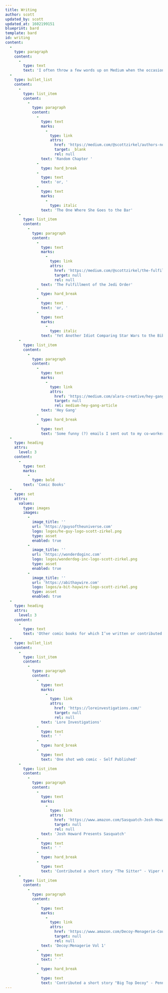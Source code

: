 ```yaml
---
title: Writing
author: scott
updated_by: scott
updated_at: 1602199151
blueprint: bard
template: bard
id: writing
content:
  -
    type: paragraph
    content:
      -
        type: text
        text: 'I often throw a few words up on Medium when the occasion presents itself. Here''s a few I like.'
  -
    type: bullet_list
    content:
      -
        type: list_item
        content:
          -
            type: paragraph
            content:
              -
                type: text
                marks:
                  -
                    type: link
                    attrs:
                      href: 'https://medium.com/@scottzirkel/authors-note-the-following-is-a-sample-chapter-from-the-book-i-am-currently-working-on-88e7ababb55c'
                      target: _blank
                      rel: null
                text: 'Random Chapter '
              -
                type: hard_break
              -
                type: text
                text: 'or, '
              -
                type: text
                marks:
                  -
                    type: italic
                text: 'The One Where She Goes to the Bar'
      -
        type: list_item
        content:
          -
            type: paragraph
            content:
              -
                type: text
                marks:
                  -
                    type: link
                    attrs:
                      href: 'https://medium.com/@scottzirkel/the-fulfilment-of-the-jedi-order-d89a6a8fdbf1'
                      target: null
                      rel: null
                text: 'The Fulfillment of the Jedi Order'
              -
                type: hard_break
              -
                type: text
                text: 'or, '
              -
                type: text
                marks:
                  -
                    type: italic
                text: 'Yet Another Idiot Comparing Star Wars to the Bible'
      -
        type: list_item
        content:
          -
            type: paragraph
            content:
              -
                type: text
                marks:
                  -
                    type: link
                    attrs:
                      href: 'https://medium.com/alara-creative/hey-gang-fd532824472a'
                      target: null
                      rel: medium-hey-gang-article
                text: 'Hey Gang'
              -
                type: hard_break
              -
                type: text
                text: 'Some funny (?) emails I sent out to my co-workers'
  -
    type: heading
    attrs:
      level: 3
    content:
      -
        type: text
        marks:
          -
            type: bold
        text: 'Comic Books'
  -
    type: set
    attrs:
      values:
        type: images
        images:
          -
            image_title: ''
            url: 'https://guysoftheuniverse.com'
            logo: logos/he-guy-logo-scott-zirkel.png
            type: asset
            enabled: true
          -
            image_title: ''
            url: 'https://wonderdoginc.com'
            logo: logos/wonderdog-inc-logo-scott-zirkel.png
            type: asset
            enabled: true
          -
            image_title: ''
            url: 'https://abithaywire.com'
            logo: logos/a-bit-haywire-logo-scott-zirkel.png
            type: asset
            enabled: true
  -
    type: heading
    attrs:
      level: 3
    content:
      -
        type: text
        text: 'Other comic books for which I’ve written or contributed'
  -
    type: bullet_list
    content:
      -
        type: list_item
        content:
          -
            type: paragraph
            content:
              -
                type: text
                marks:
                  -
                    type: link
                    attrs:
                      href: 'https://loreinvestigations.com/'
                      target: null
                      rel: null
                text: 'Lore Investigations'
              -
                type: text
                text: ' '
              -
                type: hard_break
              -
                type: text
                text: 'One shot web comic - Self Published'
      -
        type: list_item
        content:
          -
            type: paragraph
            content:
              -
                type: text
                marks:
                  -
                    type: link
                    attrs:
                      href: 'https://www.amazon.com/Sasquatch-Josh-Howard-ebook/dp/B008Y65UXO'
                      target: null
                      rel: null
                text: 'Josh Howard Presents Sasquatch'
              -
                type: text
                text: ' '
              -
                type: hard_break
              -
                type: text
                text: 'Contributed a short story "The Sitter" - Viper Comics'
      -
        type: list_item
        content:
          -
            type: paragraph
            content:
              -
                type: text
                marks:
                  -
                    type: link
                    attrs:
                      href: 'https://www.amazon.com/Decoy-Menagerie-Courtney-Huddleston/dp/0971901236/'
                      target: null
                      rel: null
                text: 'Decoy:Menagerie Vol 1'
              -
                type: text
                text: ' '
              -
                type: hard_break
              -
                type: text
                text: 'Contributed a short story "Big Top Decoy" - Penny Farthing Press'
---
```

